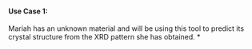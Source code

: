#### Use Case 1:
Mariah has an unknown material and will be using this tool to predict its crystal structure from the XRD pattern she has obtained.
* 
